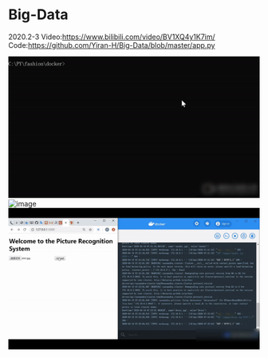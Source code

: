 # Big-Data
2020.2-3
Video:https://www.bilibili.com/video/BV1XQ4y1K7im/
Code:https://github.com/Yiran-H/Big-Data/blob/master/app.py

![image](https://github.com/Yiran-H/Big-Data/blob/master/video1.gif)
![image](https://github.com/Yiran-H/Big-Data/blob/master/video2.gif)
![image](https://github.com/Yiran-H/Big-Data/blob/master/video3.gif)
